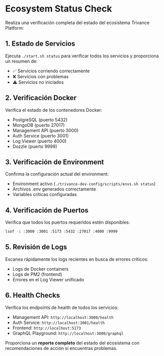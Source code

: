 # Ecosystem Status Check

Realiza una verificación completa del estado del ecosistema Trivance Platform:

## 1. Estado de Servicios
Ejecuta `./start.sh status` para verificar todos los servicios y proporciona un resumen de:
- ✅ Servicios corriendo correctamente
- ❌ Servicios con problemas
- ⚠️ Servicios no iniciados

## 2. Verificación Docker
Verifica el estado de los contenedores Docker:
- PostgreSQL (puerto 5432)
- MongoDB (puerto 27017) 
- Management API (puerto 3000)
- Auth Service (puerto 3001)
- Log Viewer (puerto 4000)
- Dozzle (puerto 9999)

## 3. Verificación de Environment
Confirma la configuración actual del environment:
- Environment activo (`./trivance-dev-config/scripts/envs.sh status`)
- Archivos .env generados correctamente
- Variables críticas configuradas

## 4. Verificación de Puertos
Verifica que todos los puertos requeridos estén disponibles:
```bash
lsof -i :3000 :3001 :5173 :5432 :27017 :4000 :9999
```

## 5. Revisión de Logs
Escanea rápidamente los logs recientes en busca de errores críticos:
- Logs de Docker containers
- Logs de PM2 (frontend)
- Errores en el Log Viewer unificado

## 6. Health Checks
Verifica los endpoints de health de todos los servicios:
- Management API: `http://localhost:3000/health`
- Auth Service: `http://localhost:3001/health`
- Frontend: `http://localhost:5173`
- GraphQL Playground: `http://localhost:3000/graphql`

Proporciona un **reporte completo** del estado del ecosistema con recomendaciones de acción si encuentras problemas.